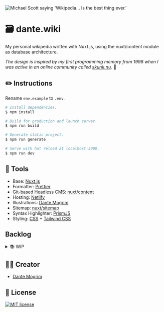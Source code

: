 <img src="https://media.giphy.com/media/9CGHugNfh1CSomfsnZ/giphy.gif" alt="Michael Scott saying 'Wikipedia... Is the best thing ever.'">

#  :card_file_box: dante.wiki
My personal wikipedia written with Nuxt.js, using the nuxt/content module as database architecture.

_The design is inspired by my first programming memory from 1998 when I was active in an online community called [skunk.nu](https://en.wikipedia.org/wiki/Skunk.nu)._ :skunk:
## :pencil2: Instructions

Rename `env.example` to `.env`.

```bash
# Install dependencies.
$ npm install

# Build for production and launch server.
$ npm run build

# Generate static project.
$ npm run generate

# Serve with hot reload at localhost:3000.
$ npm run dev
```

## :paperclip: Tools
- Base: [Nuxt.js](https://nuxtjs.org/)
- Formatter: [Prettier](https://prettier.io/)
- Git-based Headless CMS: [nuxt/content](https://content.nuxtjs.org/)
- Hosting: [Netlify](https://www.netlify.com/)
- Illustrations: [Dante Mogrim](https://www.dante.wiki/)
- Sitemap: [nuxt/sitemap](https://sitemap.nuxtjs.org/)
- Syntax Highlighter: [PrismJS](https://prismjs.com/)
- Styling: [CSS](https://www.w3.org/Style/CSS/Overview.en.html) + [Tailwind CSS](https://tailwindcss.com/)

## Backlog

<details><summary>📚 WIP</summary>

- [ ] Progress responsiveness.
- [x] RSS feed.
- [ ] TypeScript implementation.


</details>

## :man_technologist: Creator
- [Dante Mogrim](https://www.dante.wiki/)

## :page_with_curl: License
[![MIT license](https://img.shields.io/badge/License-MIT-blue.svg)](https://lbesson.mit-license.org/)
